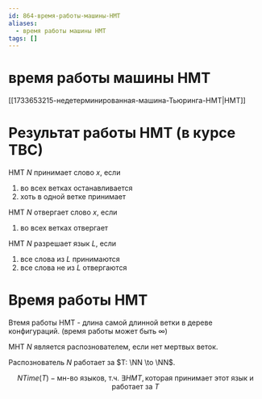 ```yaml
---
id: 864-время-работы-машины-НМТ
aliases:
  - время работы машины НМТ
tags: []
---
```

# время работы машины НМТ

[[1733653215-недетерминированная-машина-Тьюринга-НМТ|НМТ]]

# Результат работы НМТ (в курсе ТВС)

НМТ $N$ принимает слово $x$, если

1. во всех ветках останавливается
2. хоть в одной ветке принимает

НМТ $N$ отвергает слово $x$, если

1. во всех ветках отвергает

НМТ $N$ разрешает язык $L$, если

1. все слова из $L$ принимаются
2. все слова не из $L$ отвергаются

# Время работы НМТ

Втемя работы НМТ - длина самой длинной ветки в дереве конфигураций.
(время работы может быть $\infty$)

МНТ $N$ является распознователем, если нет мертвых веток.

Распознователь $N$ работает за $T: \NN \to \NN$.

$$
NTime(T) - \text{мн-во языков, т.ч. } \exists НМТ, \text{которая принимает этот язык и работает за } T
$$
